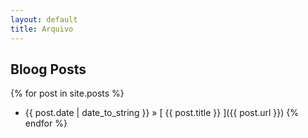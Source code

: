 ```yaml
---
layout: default
title: Arquivo
---
```


## Bloog Posts

{% for post in site.posts %}
  * {{ post.date | date_to_string }} &raquo; [ {{ post.title }} ]({{ post.url }})
{% endfor %}
